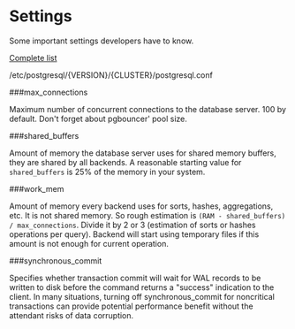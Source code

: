 Settings
========

Some important settings developers have to know.

[Complete list](http://www.postgresql.org/docs/current/static/runtime-config.html)

/etc/postgresql/{VERSION}/{CLUSTER}/postgresql.conf

###max_connections

Maximum number of concurrent connections to the database server.
100 by default. Don't forget about pgbouncer' pool size.

###shared_buffers

Amount of memory the database server uses for shared memory buffers, they are shared by all backends. A reasonable starting value for `shared_buffers` is 25% of the memory in your system.

###work_mem

Amount of memory every backend uses for sorts, hashes, aggregations, etc. It is not shared memory. So rough estimation is `(RAM - shared_buffers) / max_connections`. Divide it by 2 or 3 (estimation of sorts or hashes operations per query).
Backend will start using temporary files if this amount is not enough for current operation.

###synchronous_commit

Specifies whether transaction commit will wait for WAL records to be written to disk before the command returns a "success" indication to the client.
In many situations, turning off synchronous_commit for noncritical transactions can provide potential performance benefit without the attendant risks of data corruption.

